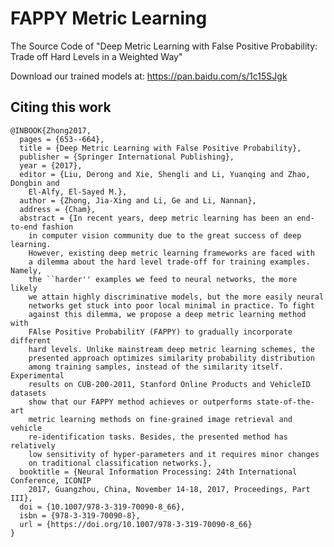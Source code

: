 # FAPPY Metric Learning
The Source Code of "Deep Metric Learning with False Positive Probability: Trade off Hard Levels in a Weighted Way"

Download our trained models at: 
https://pan.baidu.com/s/1c15SJgk

## Citing this work 

    @INBOOK{Zhong2017,
      pages = {653--664},
      title = {Deep Metric Learning with False Positive Probability},
      publisher = {Springer International Publishing},
      year = {2017},
      editor = {Liu, Derong and Xie, Shengli and Li, Yuanqing and Zhao, Dongbin and
    	El-Alfy, El-Sayed M.},
      author = {Zhong, Jia-Xing and Li, Ge and Li, Nannan},
      address = {Cham},
      abstract = {In recent years, deep metric learning has been an end-to-end fashion
    	in computer vision community due to the great success of deep learning.
    	However, existing deep metric learning frameworks are faced with
    	a dilemma about the hard level trade-off for training examples. Namely,
    	the ``harder'' examples we feed to neural networks, the more likely
    	we attain highly discriminative models, but the more easily neural
    	networks get stuck into poor local minimal in practice. To fight
    	against this dilemma, we propose a deep metric learning method with
    	FAlse Positive ProbabilitY (FAPPY) to gradually incorporate different
    	hard levels. Unlike mainstream deep metric learning schemes, the
    	presented approach optimizes similarity probability distribution
    	among training samples, instead of the similarity itself. Experimental
    	results on CUB-200-2011, Stanford Online Products and VehicleID datasets
    	show that our FAPPY method achieves or outperforms state-of-the-art
    	metric learning methods on fine-grained image retrieval and vehicle
    	re-identification tasks. Besides, the presented method has relatively
    	low sensitivity of hyper-parameters and it requires minor changes
    	on traditional classification networks.},
      booktitle = {Neural Information Processing: 24th International Conference, ICONIP
    	2017, Guangzhou, China, November 14-18, 2017, Proceedings, Part III},
      doi = {10.1007/978-3-319-70090-8_66},
      isbn = {978-3-319-70090-8},
      url = {https://doi.org/10.1007/978-3-319-70090-8_66}
    }

